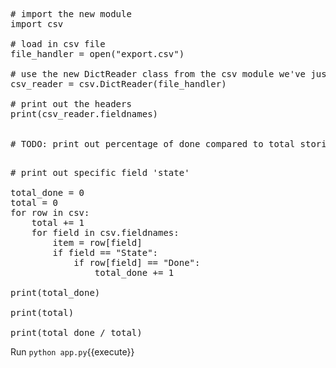 <pre class="file" data-filename="app.py" data-target="replace">
# import the new module
import csv

# load in csv file
file_handler = open("export.csv")

# use the new DictReader class from the csv module we've just read about
csv_reader = csv.DictReader(file_handler)

# print out the headers
print(csv_reader.fieldnames)


# TODO: print out percentage of done compared to total stories

</pre>

<pre class="file" data-filename="app.py" data-target="insert" data-marker="# TODO: print out percentage of done compared to total stories">
# print out specific field 'state'

total_done = 0
total = 0
for row in csv:
    total += 1
    for field in csv.fieldnames:
        item = row[field]
        if field == "State":
            if row[field] == "Done":
                total_done += 1

print(total_done)

print(total)

print(total_done / total)
</pre>

Run `python app.py`{{execute}}
